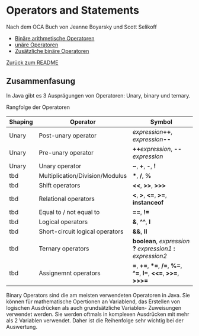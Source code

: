 # Operators and Statements

Nach dem OCA Buch von Jeanne Boyarsky und Scott Selikoff


* [Binäre arithmetische Operatoren](BinaryArithemticOperators.md)
* [unäre Operatoren](UnaryOperators.md)
* [Zusätzliche binäre Operatoren](AdditionalBinaryOperators.md)


[Zurück zum README](../README.md)

## Zusammenfasung
In Java gibt es 3 Ausprägungen von Operatoren: Unary, binary und ternary.

Rangfolge der Operatoren

Shaping | Operator | Symbol
----- | -------- | ------
Unary | Post-unary operator | _expression_**++**, _expression_**--**
Unary | Pre-unary operator | **++**_expression_, **--**_expression_
Unary | Unary operator | **~**, **+**, **-**, **!**
tbd | Multiplication/Division/Modulus | __*__, **/**, **%**
tbd | Shift operators | **<<**, **>>**, **>>>**
tbd | Relational operators | **<**, **>**, **<=**, **>=**, **instanceof**
tbd | Equal to / not equal to | **==**, **!=**
tbd | Logical operators | **&**, **^^**, **I** 
tbd | Short-circuit logical operators | **&&**, **II**
tbd | Ternary operators | **boolean**, _expression_ **?** _expression1_ __:__ _expression2_ 
tbd | Assignemnt operators | **=**, **+=**, __*=__, **/=**, **%=**, **^=**, **I=**, **<<=**, **>>=**, **>>>=**


Binary Operators sind die am meisten verwendeten Operatoren in Java. Sie können für mathematische
Opertionen an Variablend, das Erstellen von logischen Ausdrücken als auch grundsätzliche Variablen-
Zuweisungen verwendet werden. Sie werden oftmals in komplexen Ausdrücken mit mehr als 2 Variablen verwendet.
Daher ist die Reihenfolge sehr wichtig bei der Auswertung.


 
